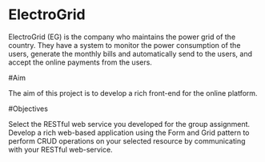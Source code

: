 # ElectroGrid

ElectroGrid (EG) is the company who maintains the power grid of the country. They have a system to
monitor the power consumption of the users, generate the monthly bills and automatically send to the
users, and accept the online payments from the users. 


#Aim

The aim of this project is to develop a rich front-end for the online platform.

#Objectives

Select the RESTful web service you developed for the group assignment.
Develop a rich web-based application using the Form and Grid pattern to perform CRUD
operations on your selected resource by communicating with your RESTful web-service.
